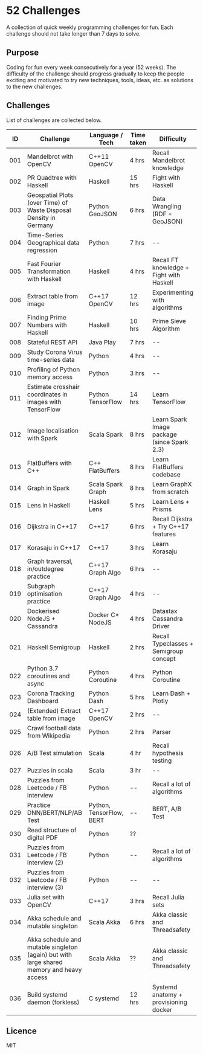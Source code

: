 # 52 Challenges

A collection of quick weekly programming challenges for fun. 
Each challenge should not take longer than 7 days to solve. 

## Purpose

Coding for fun every week consecutively for a year (52 weeks). 
The difficulty of the challenge should progress gradually to keep 
the people exciting and motivated to try new techniques, tools, ideas, etc. 
as solutions to the new challenges.

## Challenges 

List of challenges are collected below.

| ID  | Challenge                                | Language / Tech  | Time taken | Difficulty |
|-----|------------------------------------------|------------------|------------|------------|
| 001 | Mandelbrot with OpenCV                   | C++11 OpenCV     | 4 hrs      | Recall Mandelbrot knowledge |
| 002 | PR Quadtree with Haskell                 | Haskell          | 15 hrs     | Fight with Haskell |
| 003 | Geospatial Plots (over Time) of Waste Disposal Density in Germany | Python GeoJSON | 6 hrs | Data Wrangling (RDF + GeoJSON) |
| 004 | Time-Series Geographical data regression | Python           | 7 hrs      | --         |
| 005 | Fast Fourier Transformation with Haskell | Haskell          | 4 hrs      | Recall FT knowledge + Fight with Haskell |
| 006 | Extract table from image                 | C++17 OpenCV     | 12 hrs     | Experimenting with algorithms |
| 007 | Finding Prime Numbers with  Haskell      | Haskell          | 10 hrs     | Prime Sieve Algorithm | 
| 008 | Stateful REST API                        | Java Play        | 7 hrs      | -- |
| 009 | Study Corona Virus time-series data      | Python           | 4 hrs      | -- |
| 010 | Profiling of Python memory access        | Python           | 3 hrs      | -- |
| 011 | Estimate crosshair coordinates in images with TensorFlow    | Python TensorFlow | 14 hrs | Learn TensorFlow |
| 012 | Image localisation with Spark            | Scala Spark      | 8 hrs      | Learn Spark Image package (since Spark 2.3) |
| 013 | FlatBuffers with C++                     | C++ FlatBuffers  | 8 hrs      | Learn FlatBuffers codebase | 
| 014 | Graph in Spark                           | Scala Spark Graph| 8 hrs      | Learn GraphX from scratch |
| 015 | Lens in Haskell                          | Haskell Lens     | 5 hrs      | Learn Lens + Prisms |
| 016 | Dijkstra in C++17                        | C++17            | 6 hrs      | Recall Dijkstra + Try C++17 features |
| 017 | Korasaju in C++17                        | C++17            | 3 hrs      | Learn Korasaju |
| 018 | Graph traversal, in/outdegree practice   | C++17 Graph Algo | 6 hrs      | -- |
| 019 | Subgraph optimisation practice           | C++17 Graph Algo | 4 hrs      | -- |
| 020 | Dockerised NodeJS + Cassandra            | Docker C* NodeJS | 4 hrs      | Datastax Cassandra Driver |
| 021 | Haskell Semigroup                        | Haskell          | 2 hrs      | Recall Typeclasses + Semigroup concept | 
| 022 | Python 3.7 coroutines and async          | Python Coroutine | 4 hrs      | Python Coroutine |
| 023 | Corona Tracking Dashboard                | Python Dash      | 5 hrs      | Learn Dash + Plotly |
| 024 | (Extended) Extract table from image      | C++17 OpenCV     | 2 hrs      | -- |
| 025 | Crawl football data from Wikipedia       | Python           | 2 hrs      | Parser |
| 026 | A/B Test simulation                      | Scala            | 4 hr       | Recall hypothesis testing |
| 027 | Puzzles in scala                         | Scala            | 3 hr       | -- |
| 028 | Puzzles from Leetcode / FB interview     | Python           | --         | Recall a lot of algorithms |
| 029 | Practice DNN/BERT/NLP/AB Test            | Python, TensorFlow, BERT | -- | BERT, A/B Test |
| 030 | Read structure of digital PDF            | Python | ?? |
| 031 | Puzzles from Leetcode / FB interview (2) | Python           | -- | Recall a lot of algorithms |
| 032 | Puzzles from Leetcode / FB interview (3) | Python           | -- | -- |
| 033 | Julia set with OpenCV                    | C++17            | 3 hrs      | Recall Julia sets |
| 034 | Akka schedule and mutable singleton      | Scala Akka       | 6 hrs      | Akka classic and Threadsafety |
| 035 | Akka schedule and mutable singleton (again) but with large shared memory and heavy access | Scala Akka | ?? | Akka classic and Threadsafety |
| 036 | Build systemd daemon (forkless)          | C systemd        | 12 hrs | Systemd anatomy + provisioning docker |

## Licence

MIT
